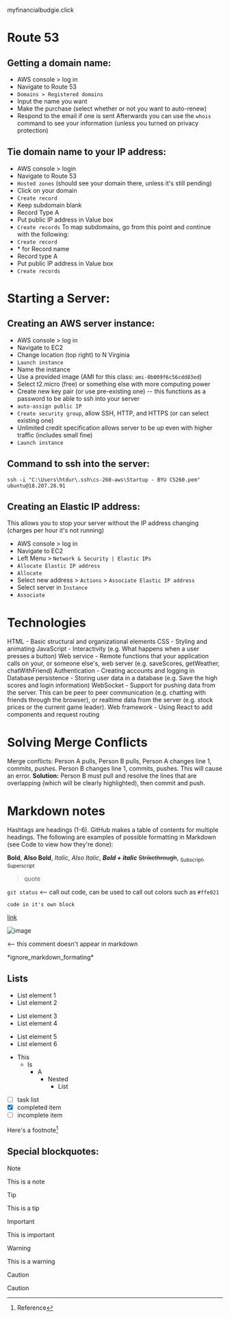 myfinancialbudgie.click
# Route 53
## Getting a domain name:
- AWS console > log in
- Navigate to Route 53
- ```Domains > Registered domains```
- Input the name you want
- Make the purchase (select whether or not you want to auto-renew)
- Respond to the email if one is sent
Afterwards you can use the ```whois``` command to see your information (unless you turned on privacy protection)

## Tie domain name to your IP address:
- AWS console > login
- Navigate to Route 53
- ```Hosted zones``` (should see your domain there, unless it's still pending)
- Click on your domain
- ```Create record```
- Keep subdomain blank
- Record Type A
- Put public IP address in Value box
- ```Create records```
To map subdomains, go from this point and continue with the following:
- ```Create record```
- \* for Record name
- Record type A
- Put public IP address in Value box
- ```Create records```

# Starting a Server:
## Creating an AWS server instance:
- AWS console > log in
- Navigate to EC2
- Change location (top right) to N Virginia
- ```Launch instance```
- Name the instance
- Use a provided image (AMI for this class: ```ami-0b009f6c56cdd83ed```)
- Select t2.micro (free) or something else with more computing power
- Create new key pair (or use pre-existing one) -- this functions as a password to be able to ssh into your server
- ```auto-assign public IP```
- ```Create security group```, allow SSH, HTTP, and HTTPS (or can select existing one)
- Unlimited credit specification allows server to be up even with higher traffic (includes small fine)
- ```Launch instance```

## Command to ssh into the server:
```ssh -i "C:\Users\htdur\.ssh\cs-260-aws\Startup - BYU CS260.pem" ubuntu@18.207.28.91```

## Creating an Elastic IP address:
This allows you to stop your server without the IP address changing (charges per hour it's not running)
- AWS console > log in
- Navigate to EC2
- Left Menu > ```Network & Security | Elastic IPs```
- ```Allocate Elastic IP address```
- ```Allocate```
- Select new address > ```Actions``` > ```Associate Elastic IP address```
- Select server in ```Instance```
- ```Associate```

# Technologies
HTML - Basic structural and organizational elements
CSS - Styling and animating
JavaScript - Interactivity (e.g. What happens when a user presses a button)
Web service - Remote functions that your application calls on your, or someone else's, web server (e.g. saveScores, getWeather, chatWithFriend)
Authentication - Creating accounts and logging in
Database persistence - Storing user data in a database (e.g. Save the high scores and login information)
WebSocket - Support for pushing data from the server. This can be peer to peer communication (e.g. chatting with friends through the browser), or realtime data from the server (e.g. stock prices or the current game leader).
Web framework - Using React to add components and request routing

# Solving Merge Conflicts
Merge conflicts: Person A pulls, Person B pulls, Person A changes line 1, commits, pushes. Person B changes line 1, commits, pushes. This will cause an error.
**Solution:** Person B must pull and resolve the lines that are overlapping (which will be clearly highlighted), then commit and push.

# Markdown notes
Hashtags are headings (1-6). GitHub makes a table of contents for multiple headings. The following are examples of possible formatting in Markdown (see Code to view how they're done):

**Bold**, __Also Bold__, *Italic*, _Also Italic_, **_Bold + italic_**
~~Strikethrough~~, <sub>Subscript</sub>, <sup>Superscript</sup>

> quote

`git status`    <-- call out code, can be used to call out colors such as `#ffe021`

```code in it's own block```

[link](learn.cs260.click)

![image](https://upload.wikimedia.org/wikipedia/en/4/49/Creeper_%28Minecraft%29.png)

<!--comments, won't appear in Markdown--> <-- this comment doesn't appear in markdown
\*ignore\_markdown\_formating\*

## Lists
+ List element 1
+ List element 2
- List element 3
- List element 4
* List element 5
* List element 6
- This
  - Is
    - A
      - Nested
        - List
- [ ] task list
- [x] completed item
- [ ] incomplete item

Here's a footnote[^1]
[^1]: Reference

## Special blockquotes:
> [!NOTE]
> This is a note

> [!TIP]
> This is a tip

> [!IMPORTANT]
> This is important

> [!WARNING]
> This is a warning

> [!CAUTION]
> Caution